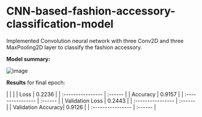 # CNN-based-fashion-accessory-classification-model
Implemented Convolution neural network with three Conv2D and three MaxPooling2D layer to classify the fashion accessory.

**Model summary:**

![image](https://user-images.githubusercontent.com/42925930/129488276-09e23890-3f23-4881-9c20-41c0124caaf9.png)




**Results** for final epoch: 


|                    |         |
| Loss               | 0.2236  |
| :----------------  | :------ |
| Accuracy           | 0.9157  |
| :----------------  | :------ |
| Validation Loss    | 0.2443  |
| :----------------  | :------ |
| Validation Accuracy| 0.9126  |
| :----------------  | :------ |

